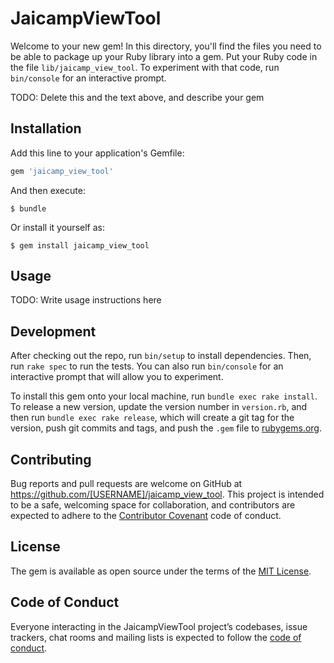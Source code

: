 # JaicampViewTool

Welcome to your new gem! In this directory, you'll find the files you need to be able to package up your Ruby library into a gem. Put your Ruby code in the file `lib/jaicamp_view_tool`. To experiment with that code, run `bin/console` for an interactive prompt.

TODO: Delete this and the text above, and describe your gem

## Installation

Add this line to your application's Gemfile:

```ruby
gem 'jaicamp_view_tool'
```

And then execute:

    $ bundle

Or install it yourself as:

    $ gem install jaicamp_view_tool

## Usage

TODO: Write usage instructions here

## Development

After checking out the repo, run `bin/setup` to install dependencies. Then, run `rake spec` to run the tests. You can also run `bin/console` for an interactive prompt that will allow you to experiment.

To install this gem onto your local machine, run `bundle exec rake install`. To release a new version, update the version number in `version.rb`, and then run `bundle exec rake release`, which will create a git tag for the version, push git commits and tags, and push the `.gem` file to [rubygems.org](https://rubygems.org).

## Contributing

Bug reports and pull requests are welcome on GitHub at https://github.com/[USERNAME]/jaicamp_view_tool. This project is intended to be a safe, welcoming space for collaboration, and contributors are expected to adhere to the [Contributor Covenant](http://contributor-covenant.org) code of conduct.

## License

The gem is available as open source under the terms of the [MIT License](https://opensource.org/licenses/MIT).

## Code of Conduct

Everyone interacting in the JaicampViewTool project’s codebases, issue trackers, chat rooms and mailing lists is expected to follow the [code of conduct](https://github.com/[USERNAME]/jaicamp_view_tool/blob/master/CODE_OF_CONDUCT.md).
